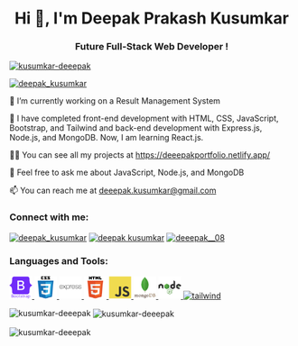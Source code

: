 <h1 align="center">Hi 👋, I'm Deepak Prakash Kusumkar</h1>
<h3 align="center">Future Full-Stack Web Developer !</h3>
<p align="left"> <a href="https://github.com/ryo-ma/github-profile-trophy"><img src="https://github-profile-trophy.vercel.app/?username=kusumkar-deeepak" alt="kusumkar-deeepak" /></a> </p>
<p align="left"> <a href="https://twitter.com/deepak_kusumkar" target="blank"><img src="https://img.shields.io/twitter/follow/deepak_kusumkar?logo=twitter&style=for-the-badge" alt="deepak_kusumkar" /></a> </p>
🔭 I’m currently working on a Result Management System

🌱 I have completed front-end development with HTML, CSS, JavaScript, Bootstrap, and Tailwind and back-end development with Express.js, Node.js, and MongoDB. Now, I am learning React.js.

👨‍💻 You can see all my projects at https://deeepakportfolio.netlify.app/

💬 Feel free to ask me about JavaScript, Node.js, and MongoDB

📫 You can reach me at deeepak.kusumkar@gmail.com

<h3 align="left">Connect with me:</h3>
<p align="left">
<a href="https://twitter.com/deepak_kusumkar" target="blank"><img align="center" src="https://raw.githubusercontent.com/rahuldkjain/github-profile-readme-generator/master/src/images/icons/Social/twitter.svg" alt="deepak_kusumkar" height="30" width="40" /></a>
<a href="https://linkedin.com/in/deepak kusumkar" target="blank"><img align="center" src="https://raw.githubusercontent.com/rahuldkjain/github-profile-readme-generator/master/src/images/icons/Social/linked-in-alt.svg" alt="deepak kusumkar" height="30" width="40" /></a>
<a href="https://instagram.com/deeepak__08" target="blank"><img align="center" src="https://raw.githubusercontent.com/rahuldkjain/github-profile-readme-generator/master/src/images/icons/Social/instagram.svg" alt="deeepak__08" height="30" width="40" /></a>
</p>

<h3 align="left">Languages and Tools:</h3>
<p align="left"> <a href="https://getbootstrap.com" target="_blank" rel="noreferrer"> <img src="https://raw.githubusercontent.com/devicons/devicon/master/icons/bootstrap/bootstrap-plain-wordmark.svg" alt="bootstrap" width="40" height="40"/> </a> <a href="https://www.w3schools.com/css/" target="_blank" rel="noreferrer"> <img src="https://raw.githubusercontent.com/devicons/devicon/master/icons/css3/css3-original-wordmark.svg" alt="css3" width="40" height="40"/> </a> <a href="https://expressjs.com" target="_blank" rel="noreferrer"> <img src="https://raw.githubusercontent.com/devicons/devicon/master/icons/express/express-original-wordmark.svg" alt="express" width="40" height="40"/> </a> <a href="https://www.w3.org/html/" target="_blank" rel="noreferrer"> <img src="https://raw.githubusercontent.com/devicons/devicon/master/icons/html5/html5-original-wordmark.svg" alt="html5" width="40" height="40"/> </a> <a href="https://developer.mozilla.org/en-US/docs/Web/JavaScript" target="_blank" rel="noreferrer"> <img src="https://raw.githubusercontent.com/devicons/devicon/master/icons/javascript/javascript-original.svg" alt="javascript" width="40" height="40"/> </a> <a href="https://www.mongodb.com/" target="_blank" rel="noreferrer"> <img src="https://raw.githubusercontent.com/devicons/devicon/master/icons/mongodb/mongodb-original-wordmark.svg" alt="mongodb" width="40" height="40"/> </a> <a href="https://nodejs.org" target="_blank" rel="noreferrer"> <img src="https://raw.githubusercontent.com/devicons/devicon/master/icons/nodejs/nodejs-original-wordmark.svg" alt="nodejs" width="40" height="40"/> </a> <a href="https://tailwindcss.com/" target="_blank" rel="noreferrer"> <img src="https://www.vectorlogo.zone/logos/tailwindcss/tailwindcss-icon.svg" alt="tailwind" width="40" height="40"/> </a> </p>

<p><img align="left" src="https://github-readme-stats.vercel.app/api/top-langs?username=kusumkar-deeepak&show_icons=true&locale=en&layout=compact" alt="kusumkar-deeepak" /></p>

<p>&nbsp;<img align="center" src="https://github-readme-stats.vercel.app/api?username=kusumkar-deeepak&show_icons=true&locale=en" alt="kusumkar-deeepak" /></p>

<p><img align="center" src="https://github-readme-streak-stats.herokuapp.com/?user=kusumkar-deeepak&" alt="kusumkar-deeepak" /></p>


